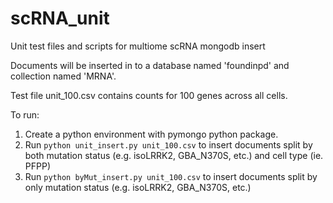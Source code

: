 # scRNA_unit
Unit test files and scripts for multiome scRNA mongodb insert

Documents will be inserted in to a database named 'foundinpd' and collection named 'MRNA'.

Test file unit_100.csv contains counts for 100 genes across all cells. 

To run:
1. Create a python environment with pymongo python package.
2. Run ``` python unit_insert.py unit_100.csv ``` to insert documents split by both mutation status (e.g. isoLRRK2, GBA_N370S, etc.) and cell type (ie. PFPP)
3. Run ``` python byMut_insert.py unit_100.csv ``` to insert documents split by only mutation status (e.g. isoLRRK2, GBA_N370S, etc.) 
